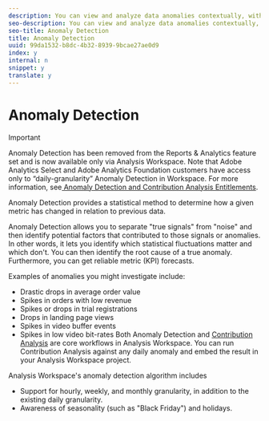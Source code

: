```yaml
---
description: You can view and analyze data anomalies contextually, within Analysis Workspace.
seo-description: You can view and analyze data anomalies contextually, within Analysis Workspace.
seo-title: Anomaly Detection
title: Anomaly Detection
uuid: 99da1532-b8dc-4b32-8939-9bcae27ae0d9
index: y
internal: n
snippet: y
translate: y
---
```


# Anomaly Detection


>[!IMPORTANT]
>
>Anomaly Detection has been removed from the Reports &amp; Analytics feature set and is now available only via Analysis Workspace. Note that Adobe Analytics Select and Adobe Analytics Foundation customers have access only to “daily-granularity” Anomaly Detection in Workspace. For more information, see[ Anomaly Detection and Contribution Analysis Entitlements](../../../analysis_workspace_bucket/virtual-analyst/contribution-analysis/ca_tokens.md#section_9278D58F21A840AA9B1ED1BD07A1EF0A). 



Anomaly Detection provides a statistical method to determine how a given metric has changed in relation to previous data. 

Anomaly Detection allows you to separate "true signals" from "noise" and then identify potential factors that contributed to those signals or anomalies. In other words, it lets you identify which statistical fluctuations matter and which don't. You can then identify the root cause of a true anomaly. Furthermore, you can get reliable metric (KPI) forecasts. 

Examples of anomalies you might investigate include: 

* Drastic drops in average order value
* Spikes in orders with low revenue
* Spikes or drops in trial registrations
* Drops in landing page views
* Spikes in video buffer events
* Spikes in low video bit-rates
Both Anomaly Detection and [ Contribution Analysis](https://marketing.adobe.com/resources/help/en_US/analytics/contribution/ca_main.html) are core workflows in Analysis Workspace. You can run Contribution Analysis against any daily anomaly and embed the result in your Analysis Workspace project. 

Analysis Workspace's anomaly detection algorithm includes 

* Support for hourly, weekly, and monthly granularity, in addition to the existing daily granularity.
* Awareness of seasonality (such as "Black Friday") and holidays.
